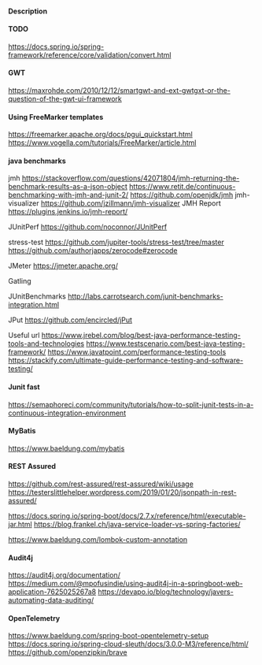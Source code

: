 #### Description

#### TODO

https://docs.spring.io/spring-framework/reference/core/validation/convert.html

#### GWT

https://maxrohde.com/2010/12/12/smartgwt-and-ext-gwtgxt-or-the-question-of-the-gwt-ui-framework

#### Using FreeMarker templates

https://freemarker.apache.org/docs/pgui_quickstart.html
https://www.vogella.com/tutorials/FreeMarker/article.html

#### java benchmarks

jmh
https://stackoverflow.com/questions/42071804/jmh-returning-the-benchmark-results-as-a-json-object
https://www.retit.de/continuous-benchmarking-with-jmh-and-junit-2/
https://github.com/openjdk/jmh
jmh-visualizer
https://github.com/jzillmann/jmh-visualizer
JMH Report
https://plugins.jenkins.io/jmh-report/

JUnitPerf
https://github.com/noconnor/JUnitPerf

stress-test
https://github.com/jupiter-tools/stress-test/tree/master
https://github.com/authorjapps/zerocode#zerocode

JMeter
https://jmeter.apache.org/

Gatling

JUnitBenchmarks
http://labs.carrotsearch.com/junit-benchmarks-integration.html

JPut
https://github.com/encircled/jPut

Useful url
https://www.jrebel.com/blog/best-java-performance-testing-tools-and-technologies
https://www.testscenario.com/best-java-testing-framework/
https://www.javatpoint.com/performance-testing-tools
https://stackify.com/ultimate-guide-performance-testing-and-software-testing/

#### Junit fast

https://semaphoreci.com/community/tutorials/how-to-split-junit-tests-in-a-continuous-integration-environment

#### MyBatis

https://www.baeldung.com/mybatis

#### REST Assured
https://github.com/rest-assured/rest-assured/wiki/usage
https://testerslittlehelper.wordpress.com/2019/01/20/jsonpath-in-rest-assured/

https://docs.spring.io/spring-boot/docs/2.7.x/reference/html/executable-jar.html
https://blog.frankel.ch/java-service-loader-vs-spring-factories/

https://www.baeldung.com/lombok-custom-annotation

#### Audit4j
https://audit4j.org/documentation/
https://medium.com/@mpofusindie/using-audit4j-in-a-springboot-web-application-7625025267a8
https://devapo.io/blog/technology/javers-automating-data-auditing/

#### OpenTelemetry
https://www.baeldung.com/spring-boot-opentelemetry-setup
https://docs.spring.io/spring-cloud-sleuth/docs/3.0.0-M3/reference/html/
https://github.com/openzipkin/brave

